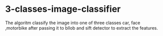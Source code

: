 # 3-classes-image-classifier
The algoritm classify the image into one of three classes car, face ,motorbike after passing it to bllob and sift detector to extract the features.
